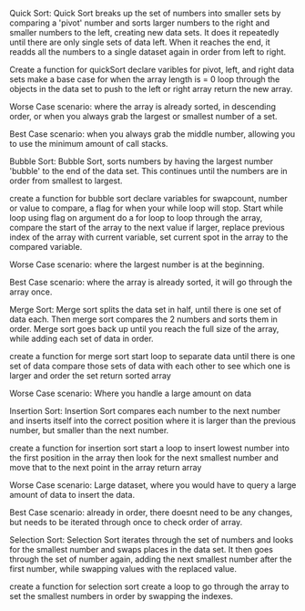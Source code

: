Quick Sort:
Quick Sort breaks up the set of numbers into smaller sets by comparing a 'pivot' number and sorts larger numbers to the right and smaller numbers to the left, creating new data sets.
It does it repeatedly until there are only single sets of data left.
When it reaches the end, it readds all the numbers to a single dataset again in order from left to right.

Create a function for quickSort
declare varibles for pivot, left, and right data sets
make a base case for when the array length is = 0
loop through the objects in the data set to push to the left or right array
return the new array.

Worse Case scenario: where the array is already sorted, in descending order, or when you always grab the largest or smallest number of a set.

Best Case scenario: when you always grab the middle number, allowing you to use the minimum amount of call stacks.


Bubble Sort:
Bubble Sort, sorts numbers by having the largest number 'bubble' to the end of the data set.
This continues until the numbers are in order from smallest to largest.

create a function for bubble sort
declare variables for swapcount, number or value to compare, a flag for when your while loop will stop.
Start while loop using flag on argument
do a for loop to loop through the array, compare the start of the array to the next value
if larger, replace previous index of the array with current variable, set current spot in the array to the compared variable.

Worse Case scenario: where the largest number is at the beginning.

Best Case scenario: where the array is already sorted, it will go through the array once.


Merge Sort:
Merge sort splits the data set in half, until there is one set of data each.
Then merge sort compares the 2 numbers and sorts them in order.
Merge sort goes back up until you reach the full size of the array, while adding each set of data in order.

create a function for merge sort
start loop to separate data until there is one set of data
compare those sets of data with each other to see which one is larger and order the set
return sorted array

Worse Case scenario: Where you handle a large amount on data

Insertion Sort:
Insertion Sort compares each number to the next number and inserts itself into the correct position where it is larger than the previous number, but smaller than the next number.

create a function for insertion sort
start a loop to insert lowest number into the first position in the array
then look for the next smallest number and move that to the next point in the array
return array

Worse Case scenario: Large dataset, where you would have to query a large amount of data to insert the data.

Best Case scenario: already in order, there doesnt need to be any changes, but needs to be iterated through once to check order of array.

Selection Sort:
Selection Sort iterates through the set of numbers and looks for the smallest number and swaps places in the data set.
It then goes through the set of number again, adding the next smallest number after the first number, while swapping values with the replaced value.

create a function for selection sort
create a loop to go through the array to set the smallest numbers in order by swapping the indexes.

